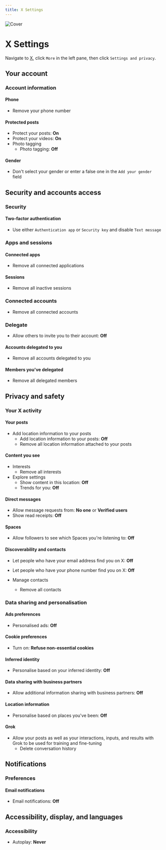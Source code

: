 ```yaml
---
title: X Settings
---
```


![Cover](/assets/covers/x.png)

# X Settings

Navigate to [X](https://x.com/), click `More` in the left pane, then click `Settings and privacy`.

## Your account

### Account information

#### Phone
* Remove your phone number

#### Protected posts
* Protect your posts: **On**
* Protect your videos: **On**
* Photo tagging
  * Photo tagging: **Off**

#### Gender

* Don't select your gender or enter a false one in the `Add your gender` field

## Security and accounts access

### Security

#### Two-factor authentication

* Use either `Authentication app` or `Security key` and disable `Text message`

### Apps and sessions

#### Connected apps

* Remove all connected applications

#### Sessions

* Remove all inactive sessions

### Connected accounts

* Remove all connected accounts

### Delegate

* Allow others to invite you to their account: **Off**

#### Accounts delegated to you

* Remove all accounts delegated to you

#### Members you've delegated

* Remove all delegated members

## Privacy and safety

### Your X activity

#### Your posts

* Add location information to your posts
  * Add location information to your posts: **Off**
  * Remove all location information attached to your posts

#### Content you see

* Interests
  * Remove all interests
* Explore settings
  * Show content in this location: **Off**
  * Trends for you: **Off**

#### Direct messages

* Allow message requests from: **No one** or **Verified users**
* Show read receipts: **Off**

#### Spaces

* Allow followers to see which Spaces you're listening to: **Off**

#### Discoverability and contacts

* Let people who have your email address find you on X: **Off**
* Let people who have your phone number find you on X: **Off**

* Manage contacts
  * Remove all contacts

### Data sharing and personalisation

#### Ads preferences

* Personalised ads: **Off**

#### Cookie preferences

* Turn on: **Refuse non-essential cookies**

#### Inferred identity

* Personalise based on your inferred identity: **Off**

#### Data sharing with business partners

* Allow additional information sharing with business partners: **Off**

#### Location information

* Personalise based on places you've been: **Off**

#### Grok

* Allow your posts as well as your interactions, inputs, and results with Grok to be used for training and fine-tuning
  * Delete conversation history

## Notifications

### Preferences

#### Email notifications

* Email notifications: **Off**

## Accessibility, display, and languages

### Accessibility

* Autoplay: **Never**
